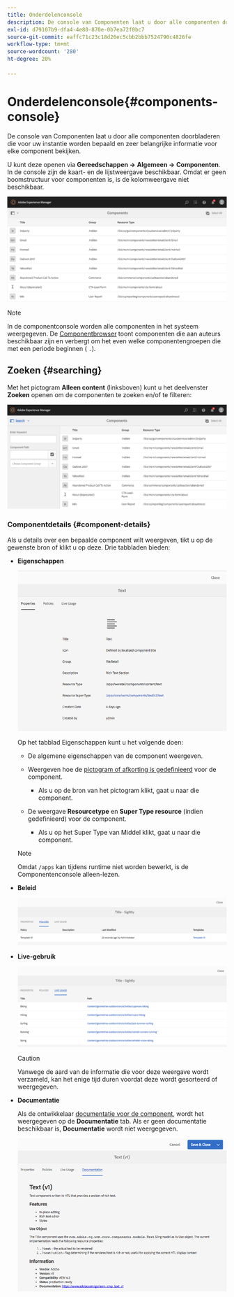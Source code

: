 ```yaml
---
title: Onderdelenconsole
description: De console van Componenten laat u door alle componenten doorbladeren die voor uw instantie worden bepaald en zeer belangrijke informatie voor elke component bekijken.
exl-id: d79107b9-dfa4-4e80-870e-0b7ea72f0bc7
source-git-commit: eaffc71c23c18d26ec5cbb2bbb7524790c4826fe
workflow-type: tm+mt
source-wordcount: '280'
ht-degree: 20%

---
```


# Onderdelenconsole{#components-console}

De console van Componenten laat u door alle componenten doorbladeren die voor uw instantie worden bepaald en zeer belangrijke informatie voor elke component bekijken.

U kunt deze openen via **Gereedschappen ->** **Algemeen ->** **Componenten**. In de console zijn de kaart- en de lijstweergave beschikbaar. Omdat er geen boomstructuur voor componenten is, is de kolomweergave niet beschikbaar.

![screen-shot_2019-03-05at113145](assets/screen-shot_2019-03-05at113145.png)

>[!NOTE]
>
>In de componentconsole worden alle componenten in het systeem weergegeven. De [Componentbrowser](/help/sites-authoring/author-environment-tools.md#components-browser) toont componenten die aan auteurs beschikbaar zijn en verbergt om het even welke componentengroepen die met een periode beginnen ( `.`).

## Zoeken {#searching}

Met het pictogram **Alleen content** (linksboven) kunt u het deelvenster **Zoeken** openen om de componenten te zoeken en/of te filteren:

![screen-shot_2019-03-05at113251](assets/screen-shot_2019-03-05at113251.png)

### Componentdetails {#component-details}

Als u details over een bepaalde component wilt weergeven, tikt u op de gewenste bron of klikt u op deze. Drie tabbladen bieden:

* **Eigenschappen**

  ![screen_shot_2018-03-27at165847](assets/screen_shot_2018-03-27at165847.png)

  Op het tabblad Eigenschappen kunt u het volgende doen:

   * De algemene eigenschappen van de component weergeven.
   * Weergeven hoe de [pictogram of afkorting is gedefinieerd](/help/sites-developing/components-basics.md#component-icon-in-touch-ui) voor de component.

      * Als u op de bron van het pictogram klikt, gaat u naar die component.

   * De weergave **Resourcetype** en **Super Type resource** (indien gedefinieerd) voor de component.

      * Als u op het Super Type van Middel klikt, gaat u naar die component.

  >[!NOTE]
  >
  >Omdat `/apps` kan tijdens runtime niet worden bewerkt, is de Componentenconsole alleen-lezen.

* **Beleid**

  ![Beleid](assets/chlimage_1-169.png)

* **Live-gebruik**

  ![Live-gebruik](assets/chlimage_1-170.png)

  >[!CAUTION]
  >
  >Vanwege de aard van de informatie die voor deze weergave wordt verzameld, kan het enige tijd duren voordat deze wordt gesorteerd of weergegeven.

* **Documentatie**

  Als de ontwikkelaar [documentatie voor de component](/help/sites-developing/developing-components.md#documenting-your-component), wordt het weergegeven op de **Documentatie** tab. Als er geen documentatie beschikbaar is, **Documentatie** wordt niet weergegeven.

  ![Documentatie](assets/chlimage_1-171.png)
